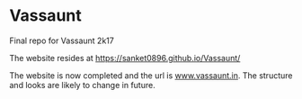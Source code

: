 # Vassaunt
Final repo for Vassaunt 2k17

The website resides at https://sanket0896.github.io/Vassaunt/

The website is now completed and the url is www.vassaunt.in.
The structure and looks are likely to change in future.
